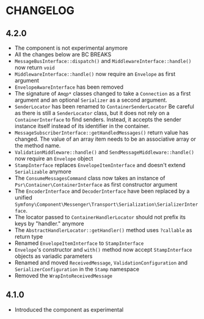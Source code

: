 CHANGELOG
=========

4.2.0
-----

 * The component is not experimental anymore
 * All the changes below are BC BREAKS
 * `MessageBusInterface::dispatch()` and `MiddlewareInterface::handle()` now return `void`
 * `MiddlewareInterface::handle()` now require an `Envelope` as first argument
 * `EnvelopeAwareInterface` has been removed
 * The signature of `Amqp*` classes changed to take a `Connection` as a first argument and an optional
   `Serializer` as a second argument.
 * `SenderLocator` has been renamed to `ContainerSenderLocator`
   Be careful as there is still a `SenderLocator` class, but it does not rely on a `ContainerInterface` to find senders.
   Instead, it accepts the sender instance itself instead of its identifier in the container.
 * `MessageSubscriberInterface::getHandledMessages()` return value has changed. The value of an array item
   needs to be an associative array or the method name.
 * `ValidationMiddleware::handle()` and `SendMessageMiddleware::handle()` now require an `Envelope` object
 * `StampInterface` replaces `EnvelopeItemInterface` and doesn't extend `Serializable` anymore
 * The `ConsumeMessagesCommand` class now takes an instance of `Psr\Container\ContainerInterface`
   as first constructor argument
 * The `EncoderInterface` and `DecoderInterface` have been replaced by a unified `Symfony\Component\Messenger\Transport\Serialization\SerializerInterface`.
 * The locator passed to `ContainerHandlerLocator` should not prefix its keys by "handler." anymore
 * The `AbstractHandlerLocator::getHandler()` method uses `?callable` as return type
 * Renamed `EnvelopeItemInterface` to `StampInterface`
 * `Envelope`'s constructor and `with()` method now accept `StampInterface` objects as variadic parameters
 * Renamed and moved `ReceivedMessage`, `ValidationConfiguration` and `SerializerConfiguration` in the `Stamp` namespace
 * Removed the `WrapIntoReceivedMessage`

4.1.0
-----

 * Introduced the component as experimental
